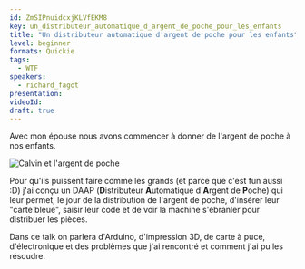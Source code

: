 ```yaml
---
id: ZmSIPnuidcxjKLVfEKM8
key: un_distributeur_automatique_d_argent_de_poche_pour_les_enfants
title: "Un distributeur automatique d'argent de poche pour les enfants"
level: beginner
formats: Quickie
tags:
  - WTF
speakers:
  - richard_fagot
presentation:
videoId:
draft: true
---
```

Avec mon épouse nous avons commencer à donner de l'argent de poche à nos enfants.

![Calvin et l'argent de poche](https://i.pinimg.com/originals/ad/47/94/ad47940ca35ce4bd5122a916abf9f589.png)

Pour qu'ils puissent faire comme les grands (et parce que c'est fun aussi :D) j'ai conçu un DAAP (**D**istributeur **A**utomatique d'**A**rgent de **P**oche) qui leur permet, le jour de la distribution de l'argent de poche, d'insérer  leur "carte bleue", saisir leur code et de voir la machine s'ébranler pour distribuer les pièces.

Dans ce talk on parlera d'Arduino, d'impression 3D, de carte à puce, d'électronique et des problèmes que j'ai rencontré et comment j'ai pu les résoudre.
